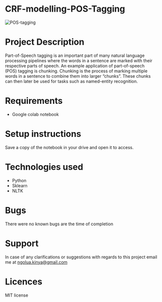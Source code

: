 # CRF-modelling-POS-Tagging
![POS-tagging](https://d33wubrfki0l68.cloudfront.net/c41f1b51b1db58a9dc9e79553eac277d53c7ca07/f9b88/assets/images/bigram-hmm/pos-tags.png)


# Project Description

Part-of-Speech tagging is an important part of many natural language processing pipelines where the words in a sentence are marked with their respective parts of speech. 
An example application of part-of-speech (POS) tagging is chunking. Chunking is the process of marking multiple words in a sentence to combine them into larger “chunks”. 
These chunks can then later be used for tasks such as named-entity recognition.

# Requirements

* Google colab notebook

# Setup instructions

Save a copy of the notebook in your drive and open it to access.

# Technologies used
* Python
* Sklearn
* NLTK


# Bugs

There were no known bugs are the time of completion

# Support

In case of any clarifications or suggestions with regards to this project email me at ngolua.kinya@gmail.com

# Licences

MIT license
